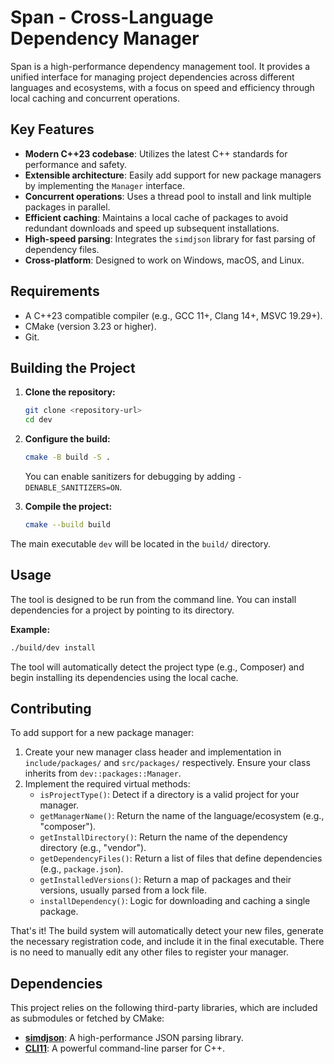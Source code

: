 # Span - Cross-Language Dependency Manager

Span is a high-performance dependency management tool. It provides a unified interface for managing project dependencies across different languages and ecosystems, with a focus on speed and efficiency through local caching and concurrent operations.

## Key Features

- **Modern C++23 codebase**: Utilizes the latest C++ standards for performance and safety.
- **Extensible architecture**: Easily add support for new package managers by implementing the `Manager` interface.
- **Concurrent operations**: Uses a thread pool to install and link multiple packages in parallel.
- **Efficient caching**: Maintains a local cache of packages to avoid redundant downloads and speed up subsequent installations.
- **High-speed parsing**: Integrates the `simdjson` library for fast parsing of dependency files.
- **Cross-platform**: Designed to work on Windows, macOS, and Linux.

## Requirements

- A C++23 compatible compiler (e.g., GCC 11+, Clang 14+, MSVC 19.29+).
- CMake (version 3.23 or higher).
- Git.

## Building the Project

1.  **Clone the repository:**
    ```bash
    git clone <repository-url>
    cd dev
    ```

2.  **Configure the build:**
    ```bash
    cmake -B build -S .
    ```
    You can enable sanitizers for debugging by adding `-DENABLE_SANITIZERS=ON`.

3.  **Compile the project:**
    ```bash
    cmake --build build
    ```

The main executable `dev` will be located in the `build/` directory.

## Usage

The tool is designed to be run from the command line. You can install dependencies for a project by pointing to its directory.

**Example:**
```bash
./build/dev install
```

The tool will automatically detect the project type (e.g., Composer) and begin installing its dependencies using the local cache.

## Contributing

To add support for a new package manager:

1.  Create your new manager class header and implementation in `include/packages/` and `src/packages/` respectively. Ensure your class inherits from `dev::packages::Manager`.
2.  Implement the required virtual methods:
    - `isProjectType()`: Detect if a directory is a valid project for your manager.
    - `getManagerName()`: Return the name of the language/ecosystem (e.g., "composer").
    - `getInstallDirectory()`: Return the name of the dependency directory (e.g., "vendor").
    - `getDependencyFiles()`: Return a list of files that define dependencies (e.g., `package.json`).
    - `getInstalledVersions()`: Return a map of packages and their versions, usually parsed from a lock file.
    - `installDependency()`: Logic for downloading and caching a single package.

That's it! The build system will automatically detect your new files, generate the necessary registration code, and include it in the final executable. There is no need to manually edit any other files to register your manager.

## Dependencies

This project relies on the following third-party libraries, which are included as submodules or fetched by CMake:

- **[simdjson](https://github.com/simdjson/simdjson)**: A high-performance JSON parsing library.
- **[CLI11](https://github.com/CLIUtils/CLI11)**: A powerful command-line parser for C++.
